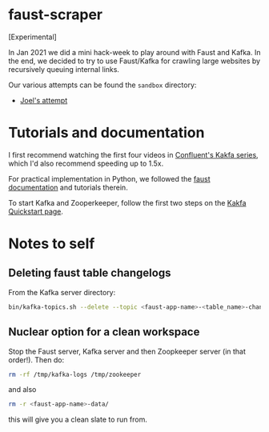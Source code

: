 # faust-scraper
[Experimental] 

In Jan 2021 we did a mini hack-week to play around with Faust and Kafka. In the end, we decided to try to use Faust/Kafka for crawling large websites by recursively queuing internal links.

Our various attempts can be found the `sandbox` directory:

* [Joel's attempt](sandbox/joel/)

# Tutorials and documentation

I first recommend watching the first four videos in [Confluent's Kakfa series](https://www.youtube.com/watch?v=Z3JKCLG3VP4&feature=emb_logo), which I'd also recommend speeding up to 1.5x.

For practical implementation in Python, we followed the [faust documentation](https://faust.readthedocs.io/en/latest/index.html) and tutorials therein.

To start Kafka and Zooperkeeper, follow the first two steps on the [Kakfa Quickstart page](https://kafka.apache.org/quickstart#quickstart_download).

# Notes to self

## Deleting faust table changelogs

From the Kafka server directory:

```bash
bin/kafka-topics.sh --delete --topic <faust-app-name>-<table_name>-changelog --bootstrap-servelocalhost:9092
```

## Nuclear option for a clean workspace

Stop the Faust server, Kafka server and then Zoopkeeper server (in that order!). Then do:

```bash
rm -rf /tmp/kafka-logs /tmp/zookeeper
```

and also

```bash
rm -r <faust-app-name>-data/
```

this will give you a clean slate to run from.
